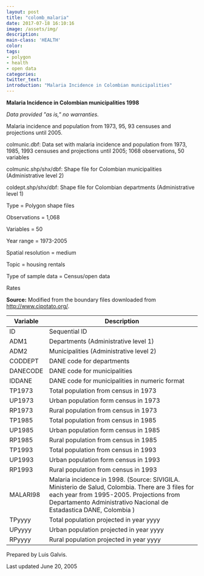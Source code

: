 ```yaml
---
layout: post
title: "colomb_malaria"
date: 2017-07-18 16:10:16
image: /assets/img/
description:
main-class: 'HEALTH'
color:
tags:
- polygon
- health
- open data
categories:
twitter_text:
introduction: "Malaria Incidence in Colombian municipalities"
---
```


<script>
  var map = L.map('map');
  L.tileLayer('https://api.tiles.mapbox.com/v4/{id}/{z}/{x}/{y}.png?access_token=pk.eyJ1IjoibWFwYm94IiwiYSI6ImNpejY4NXVycTA2emYycXBndHRqcmZ3N3gifQ.rJcFIG214AriISLbB6B5aw', { <!--this is the URL for the Geojson-->
		maxZoom: 18,
		attribution: 'Map data &copy; <a href="http://openstreetmap.org">OpenStreetMap</a> contributors, ' +
			'<a href="http://creativecommons.org/licenses/by-sa/2.0/">CC-BY-SA</a>, ' +
			'Imagery Â© <a href="http://mapbox.com">Mapbox</a>',
		id: 'mapbox.light'
	}).addTo(map);

  map.scrollWheelZoom.disable();
  map.touchZoom.disable();
  var enableMapInteraction = function () {
      map.scrollWheelZoom.enable();
      map.touchZoom.enable();
  }
  $('#map').on('click touch', enableMapInteraction);
$('#map').on('mouseout', function(){ map.scrollWheelZoom.disable();});

  var smallIcon = L.icon({
         iconUrl: 'http://www.hckrecruitment.nic.in/images/blue.png',
         iconSize: [16, 16], // size of the icon
         });

   function onEachFeature(feature, layer) {
     //console.log(feature);
     var txt = "";
     for (var fname in feature.properties) {
       txt += fname;
       txt += " : ";
       txt += feature.properties[fname];
       txt += "<br/>";
     }
     layer.bindPopup(txt);
   }


  // load GeoJSON from an external file
  // load GeoJSON from an external file
  $.getJSON("../data/colmunic1.geojson",function(data){
    // add GeoJSON layer to the map once the file is loaded
    var json = L.geoJson(data, {
      pointToLayer: function(feature, latlng) {
        
        return L.marker(latlng, {
          icon: smallIcon
        });
      },
      onEachFeature: onEachFeature
    });
    json.addTo(map);
    map.fitBounds(json.getBounds());
  });

</script>

**Malaria Incidence in Colombian municipalities 1998**

*Data provided "as is," no warranties.*

Malaria incidence and population from 1973, 95, 93 censuses and projections until 2005.

colmunic.dbf:                        Data set with malaria incidence and  population from 1973, 1985, 1993 censuses and projections until 2005; 1068 observations, 50 variables      

colmunic.shp/shx/dbf:                Shape file for Colombian municipalities (Administrative level 2)

coldept.shp/shx/dbf:                  Shape file for Colombian departments (Administrative level 1)             

Type = Polygon shape files

 Observations = 1,068

 Variables = 50

 Year range = 1973-2005

 Spatial resolution = medium

 Topic = housing rentals

 Type of sample data = Census/open data

 Rates

**Source:**
 Modified from the boundary files downloaded from http://www.cipotato.org/.

|Variable|Description|
|---|---|
| ID                                   | Sequential ID                        |
| ADM1                                 | Departments (Administrative level 1) |
| ADM2                                 | Municipalities (Administrative level 2)                                   |
| CODDEPT                              | DANE code for departments            |
| DANECODE                             | DANE code for municipalities         |
| IDDANE                               | DANE code for municipalities in      numeric format                       |
| TP1973                               | Total population from census in 1973 |
| UP1973                               | Urban population form census in 1973 |
| RP1973                               | Rural population from census in 1973 |
| TP1985                               | Total population from census in 1985 |
| UP1985                               | Urban population form census in 1985 |
| RP1985                               | Rural population from census in 1985 |
| TP1993                               | Total population from census in 1993 |
| UP1993                               | Urban population form census in 1993 |
| RP1993                               | Rural population from census in 1993 |
| MALARI98                             | Malaria incidence in 1998. (Source:   SIVIGILA. Ministerio de Salud, Colombia. There are 3 files for each year from 1995-2005. Projections from Departamento Administrativo Nacional de Estadastica DANE, Colombia   )     |
| TPyyyy                               | Total population projected in year    yyyy                                 |
| UPyyyy                               | Urban population projected in year    yyyy                                 |
| RPyyyy                               | Rural population projected in year   yyyy                                 |
                                    



Prepared by Luis Galvis. 

Last updated June 20, 2005
